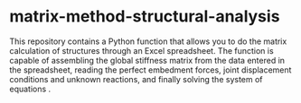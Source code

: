 # matrix-method-structural-analysis

This repository contains a Python function that allows you to do the matrix calculation of structures through an Excel spreadsheet. The function is capable of assembling the global stiffness matrix from the data entered in the spreadsheet, reading the perfect embedment forces, joint displacement conditions and unknown reactions, and finally solving the system of equations .
